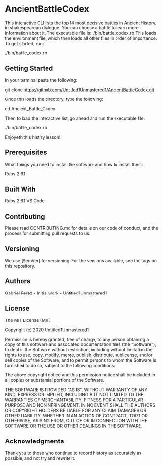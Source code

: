 # AncientBattleCodex

This interactive CLI lists the top 14 most decisive battles in Ancient History, in shakespearean dialogue.  You can choose a battle to learn more information about it. The executable file is: ./bin/battle_codex.rb This loads the environment file, which then loads all other files in order of importance. To get started, run: 

./bin/battle_codex.rb



## Getting Started 

In your terminal paste the following:

git clone https://github.com/Untitled1Unmastered1/AncientBattleCodex.git

Once this loads the directory, type the following: 

cd Ancient_Battle_Codex 

Then to load the interactive list, go ahead and run the executable file:

./bin/battle_codex.rb

Enjoyeth this hist'ry lesson!


## Prerequisites

What things you need to install the software and how to install them:

Ruby 2.6.1 


## Built With

Ruby 2.6.1 
VS Code 


## Contributing

Please read CONTRIBUTING.md for details on our code of conduct, and the process for submitting pull requests to us.

## Versioning 

We use [SemVer] for versioning. For the versions available, see the tags on this repository.

## Authors 

Gabriel Perez - Initial work - Untitled1Unmastered1 


## License

The MIT License (MIT)

Copyright (c) 2020 Untitled1Unmastered1

Permission is hereby granted, free of charge, to any person obtaining a copy
of this software and associated documentation files (the "Software"), to deal
in the Software without restriction, including without limitation the rights
to use, copy, modify, merge, publish, distribute, sublicense, and/or sell
copies of the Software, and to permit persons to whom the Software is
furnished to do so, subject to the following conditions:

The above copyright notice and this permission notice shall be included in
all copies or substantial portions of the Software.

THE SOFTWARE IS PROVIDED "AS IS", WITHOUT WARRANTY OF ANY KIND, EXPRESS OR
IMPLIED, INCLUDING BUT NOT LIMITED TO THE WARRANTIES OF MERCHANTABILITY,
FITNESS FOR A PARTICULAR PURPOSE AND NONINFRINGEMENT. IN NO EVENT SHALL THE
AUTHORS OR COPYRIGHT HOLDERS BE LIABLE FOR ANY CLAIM, DAMAGES OR OTHER
LIABILITY, WHETHER IN AN ACTION OF CONTRACT, TORT OR OTHERWISE, ARISING FROM,
OUT OF OR IN CONNECTION WITH THE SOFTWARE OR THE USE OR OTHER DEALINGS IN
THE SOFTWARE.

## Acknowledgments

Thank you to those who continue to record history as accurately as possible, and not try and rewrite it.
